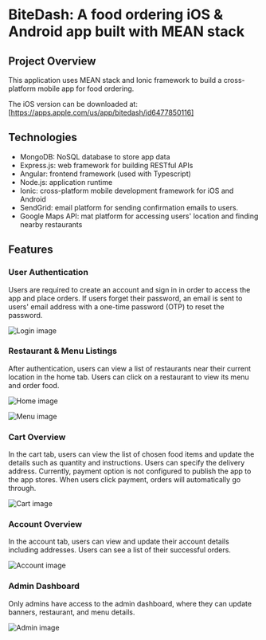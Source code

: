# BiteDash: A food ordering iOS & Android app built with MEAN stack

## Project Overview
This application uses MEAN stack and Ionic framework to build a cross-platform mobile app for food ordering. 

The iOS version can be downloaded at: [https://apps.apple.com/us/app/bitedash/id6477850116]

## Technologies
- MongoDB: NoSQL database to store app data
- Express.js: web framework for building RESTful APIs
- Angular: frontend framework (used with Typescript)
- Node.js: application runtime
- Ionic: cross-platform mobile development framework for iOS and Android
- SendGrid: email platform for sending confirmation emails to users. 
- Google Maps API: mat platform for accessing users' location and finding nearby restaurants 

## Features

### User Authentication
Users are required to create an account and sign in in order to access the app and place orders. If users forget their password, an email is sent to users' email address with a one-time password (OTP) to reset the password.

![Login image](frontend/src/assets/demo/login.png)


### Restaurant & Menu Listings
After authentication, users can view a list of restaurants near their current location in the home tab. Users can click on a restaurant to view its menu and order food. 

![Home image](frontend/src/assets/demo/home.png)


![Menu image](frontend/src/assets/demo/menu.png)


### Cart Overview
In the cart tab, users can view the list of chosen food items and update the details such as quantity and instructions. Users can specify the delivery address. Currently, payment option is not configured to publish the app to the app stores. When users click payment, orders will automatically go through. 


![Cart image](frontend/src/assets/demo/cart.png)


### Account Overview
In the account tab, users can view and update their account details including addresses. Users can see a list of their successful orders.

![Account image](frontend/src/assets/demo/account.png)


### Admin Dashboard
Only admins have access to the admin dashboard, where they can update banners, restaurant, and menu details. 

![Admin image](frontend/src/assets/demo/admin.png)